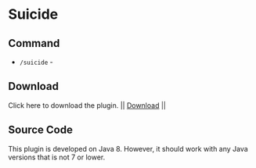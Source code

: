 # Suicide

## Command
- `/suicide` - 
## Download
Click here to download the plugin. || <a href="https://github.com/Krumpezz/Suicide/releases/tag/1.0">Download</a> ||
## Source Code
This plugin is developed on Java 8. However, it should work with any Java versions that is not 7 or lower.
